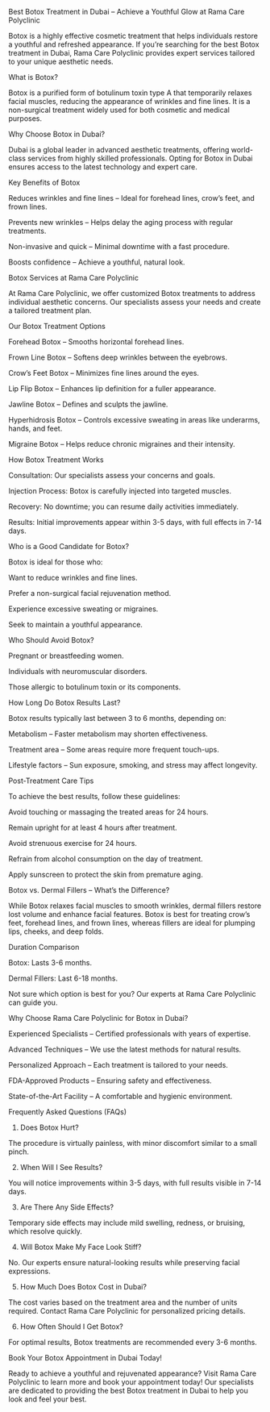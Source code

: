 Best Botox Treatment in Dubai – Achieve a Youthful Glow at Rama Care Polyclinic

Botox is a highly effective cosmetic treatment that helps individuals restore a youthful and refreshed appearance. If you’re searching for the best Botox treatment in Dubai, Rama Care Polyclinic provides expert services tailored to your unique aesthetic needs.

What is Botox?

Botox is a purified form of botulinum toxin type A that temporarily relaxes facial muscles, reducing the appearance of wrinkles and fine lines. It is a non-surgical treatment widely used for both cosmetic and medical purposes.

Why Choose Botox in Dubai?

Dubai is a global leader in advanced aesthetic treatments, offering world-class services from highly skilled professionals. Opting for Botox in Dubai ensures access to the latest technology and expert care.

Key Benefits of Botox

Reduces wrinkles and fine lines – Ideal for forehead lines, crow’s feet, and frown lines.

Prevents new wrinkles – Helps delay the aging process with regular treatments.

Non-invasive and quick – Minimal downtime with a fast procedure.

Boosts confidence – Achieve a youthful, natural look.

Botox Services at Rama Care Polyclinic

At Rama Care Polyclinic, we offer customized Botox treatments to address individual aesthetic concerns. Our specialists assess your needs and create a tailored treatment plan.

Our Botox Treatment Options

Forehead Botox – Smooths horizontal forehead lines.

Frown Line Botox – Softens deep wrinkles between the eyebrows.

Crow’s Feet Botox – Minimizes fine lines around the eyes.

Lip Flip Botox – Enhances lip definition for a fuller appearance.

Jawline Botox – Defines and sculpts the jawline.

Hyperhidrosis Botox – Controls excessive sweating in areas like underarms, hands, and feet.

Migraine Botox – Helps reduce chronic migraines and their intensity.

How Botox Treatment Works

Consultation: Our specialists assess your concerns and goals.

Injection Process: Botox is carefully injected into targeted muscles.

Recovery: No downtime; you can resume daily activities immediately.

Results: Initial improvements appear within 3-5 days, with full effects in 7-14 days.

Who is a Good Candidate for Botox?

Botox is ideal for those who:

Want to reduce wrinkles and fine lines.

Prefer a non-surgical facial rejuvenation method.

Experience excessive sweating or migraines.

Seek to maintain a youthful appearance.

Who Should Avoid Botox?

Pregnant or breastfeeding women.

Individuals with neuromuscular disorders.

Those allergic to botulinum toxin or its components.

How Long Do Botox Results Last?

Botox results typically last between 3 to 6 months, depending on:

Metabolism – Faster metabolism may shorten effectiveness.

Treatment area – Some areas require more frequent touch-ups.

Lifestyle factors – Sun exposure, smoking, and stress may affect longevity.

Post-Treatment Care Tips

To achieve the best results, follow these guidelines:

Avoid touching or massaging the treated areas for 24 hours.

Remain upright for at least 4 hours after treatment.

Avoid strenuous exercise for 24 hours.

Refrain from alcohol consumption on the day of treatment.

Apply sunscreen to protect the skin from premature aging.

Botox vs. Dermal Fillers – What’s the Difference?

While Botox relaxes facial muscles to smooth wrinkles, dermal fillers restore lost volume and enhance facial features. Botox is best for treating crow’s feet, forehead lines, and frown lines, whereas fillers are ideal for plumping lips, cheeks, and deep folds.

Duration Comparison

Botox: Lasts 3-6 months.

Dermal Fillers: Last 6-18 months.

Not sure which option is best for you? Our experts at Rama Care Polyclinic can guide you.

Why Choose Rama Care Polyclinic for Botox in Dubai?

Experienced Specialists – Certified professionals with years of expertise.

Advanced Techniques – We use the latest methods for natural results.

Personalized Approach – Each treatment is tailored to your needs.

FDA-Approved Products – Ensuring safety and effectiveness.

State-of-the-Art Facility – A comfortable and hygienic environment.

Frequently Asked Questions (FAQs)

1. Does Botox Hurt?

The procedure is virtually painless, with minor discomfort similar to a small pinch.

2. When Will I See Results?

You will notice improvements within 3-5 days, with full results visible in 7-14 days.

3. Are There Any Side Effects?

Temporary side effects may include mild swelling, redness, or bruising, which resolve quickly.

4. Will Botox Make My Face Look Stiff?

No. Our experts ensure natural-looking results while preserving facial expressions.

5. How Much Does Botox Cost in Dubai?

The cost varies based on the treatment area and the number of units required. Contact Rama Care Polyclinic for personalized pricing details.

6. How Often Should I Get Botox?

For optimal results, Botox treatments are recommended every 3-6 months.

Book Your Botox Appointment in Dubai Today!

Ready to achieve a youthful and rejuvenated appearance? Visit Rama Care Polyclinic to learn more and book your appointment today! Our specialists are dedicated to providing the best Botox treatment in Dubai to help you look and feel your best.
